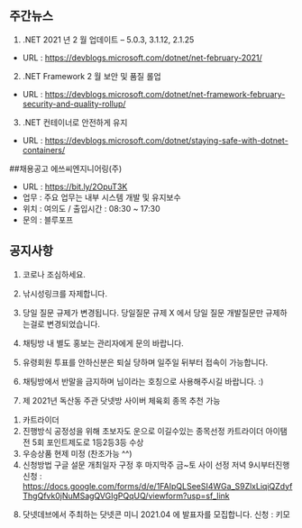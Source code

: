 ## 주간뉴스
1) .NET 2021 년 2 월 업데이트 – 5.0.3, 3.1.12, 2.1.25
- URL : https://devblogs.microsoft.com/dotnet/net-february-2021/

2) .NET Framework 2 월 보안 및 품질 롤업
- URL : https://devblogs.microsoft.com/dotnet/net-framework-february-security-and-quality-rollup/

3) .NET 컨테이너로 안전하게 유지
- URL : https://devblogs.microsoft.com/dotnet/staying-safe-with-dotnet-containers/

##채용공고
에쓰씨엔지니어링(주)
- URL : https://bit.ly/2OpuT3K 
- 업무 : 주요 업무는 내부 시스템 개발 및 유지보수
- 위치 : 여의도 / 출입시간 : 08:30 ~ 17:30
- 문의 : 블루포프

## 공지사항

1) 코로나 조심하세요.

2) 낚시성링크를 자제합니다.

3) 당일 질문 규제가 변경됩니다. 당일질문 규제 X 에서 당일 질문 개발질문만 규제하는걸로 변경되었습니다.

4) 채팅방 내 별도 홍보는 관리자에게 문의 바랍니다. 

5) 유령회원 투표를 안하신분은 퇴실 당하며 일주일 뒤부터 접속이 가능합니다.

6) 채팅방에서 반말을 금지하며 님이라는 호칭으로 사용해주시길 바랍니다. :)

7) 제 2021년 독산동 주관 닷넷방 사이버 체육회 
종목 추천 가능
1. 카트라이더 
2. 진행방식 공정성을 위해 초보자도 운으로 이길수있는 종목선정 
    카트라이더 아이탬전 5회 포인트제도로 1등2등3등 수상
3. 우승상품 현제 미정 (찬조가능 ^^)
4. 신청방법 구글 설문
개최일자 구정 후 마지막주 금~토 사이 선정 저녁 9시부터진행
신청 : https://docs.google.com/forms/d/e/1FAIpQLSeeSI4WGa_S9ZlxLiqiQZdyfThgQfvk0jNuMSagQVGIgPQqUQ/viewform?usp=sf_link

8) 닷넷데브에서 주최하는 닷넷콘 미니 2021.04 에 발표자를 모집합니다.
신청 : 키모 

